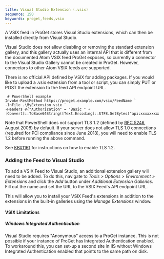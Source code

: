 ```yaml
---
title: Visual Studio Extension (.vsix)
sequence: 150
keywords: proget,feeds,vsix
---
```

A VSIX feed in ProGet stores Visual Studio extensions, which can then be installed directly from Visual Studio.

Visual Studio does not allow disabling or removing the standard extension gallery, and this gallery actually uses an internal API that is different from the documented Atom VSIX feed ProGet exposes, so currently a connector to the Visual Studio Gallery cannot be created in ProGet. However, connectors to other Atom VSIX feeds are supported.

There is no official API defined by VSIX for adding packages. If you would like to upload a .vsix extension from a tool or script, you can simply PUT or POST the extension to the feed API endpoint URL.

```
 # PowerShell example
Invoke-RestMethod https://proget.example.com/vsix/FeedName `
-InFile .\MyExtension.vsix `
-Headers @{"Authorization" = "Basic " + [Convert]::ToBase64String([Text.Encoding]::UTF8.GetBytes("api:xxxxxxxxxxxxxx"))}
```

Note that PowerShell does not support TLS 1.2 (defined by [RFC 5246](https://tools.ietf.org/html/rfc5246), August 2008) by default. If your server does not allow TLS 1.0 connections (required for PCI compliance since June 2018), you will need to enable TLS 1.2 before running the above command.

See [KB#1161](https://inedo.com/support/kb/1161/tls-v12-configuration-and-connection-errors) for instructions on how to enable TLS 1.2.

### Adding the Feed to Visual Studio
To add a VSIX Feed to Visual Studio, an additional extension gallery will need to be added.  To do this, navigate to _Tools > Options > Environment > Extensions_ and click the _Add_ button under _Additional Extension Galleries_.  Fill out the name and set the URL to the VSIX Feed's API endpoint URL.

This will allow you to install your VSIX Feed's extensions in addition to the extensions in the built-in galleries using the _Manage Extensions_ window.

#### VSIX Limitations
##### Windows Integrated Authentication
Visual Studio requires "Anonymous" access to a ProGet instance. This is not possible if your instance of ProGet has Integrated Authentication enabled. To workaround this, you can set-up a second site in IIS without Windows Integrated Authentication enabled that points to the same path on disk.
